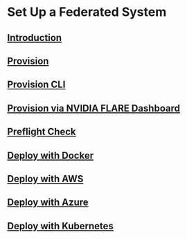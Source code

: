 
# Set Up a Federated System

## [Introduction](https://developer.download.nvidia.com/assets/Clara/flare/tutorials/Chapter4/part2-chapter4-04.0-intro.mp4)

## [Provision](https://developer.download.nvidia.com/assets/Clara/flare/tutorials/Chapter4/part2-chapter4-04.0-intro_provision.mp4)

## [Provision CLI](https://developer.download.nvidia.com/assets/Clara/flare/tutorials/Chapter4/part2-chapter4-04.1-provision_cli.mp4)

## [Provision via NVIDIA FLARE Dashboard](https://developer.download.nvidia.com/assets/Clara/flare/tutorials/Chapter4/part2-chapter4-04.2-provision_dashboard.mp4)

## [Preflight Check](https://developer.download.nvidia.com/assets/Clara/flare/tutorials/Chapter4/part2-chapter4-04.3-preflight_check.mp4)

## [Deploy with Docker](https://developer.download.nvidia.com/assets/Clara/flare/tutorials/Chapter4/part2-chapter4-04.3-preflight_check.mp4)

## [Deploy with AWS ](https://developer.download.nvidia.com/assets/Clara/flare/tutorials/Chapter4/part2-chapter4-04.5-deploy_aws.mp4)

## [Deploy with Azure ](https://developer.download.nvidia.com/assets/Clara/flare/tutorials/Chapter4/part2-chapter4-04.6-deploy_azure.mp4)

## [Deploy with Kubernetes](https://developer.download.nvidia.com/assets/Clara/flare/tutorials/Chapter4/part2-chapter4-04.7-deploy_kubernetes.mp4)

